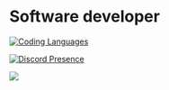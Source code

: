 # Software developer
[![Coding Languages](https://skillicons.dev/icons?i=cs,php,java,go)](https://skillicons.dev)

[![Discord Presence](https://lanyard.cnrad.dev/api/688737378600222757?idleMessage=Quran%202:44&hideTimestamp=true)](https://discord.com/users/688737378600222757)

![](https://github-readme-stats.vercel.app/api?username=Superomarking&theme=dark&show_icons=true&hide_border=true&include_all_commits=true&count_private=true)
